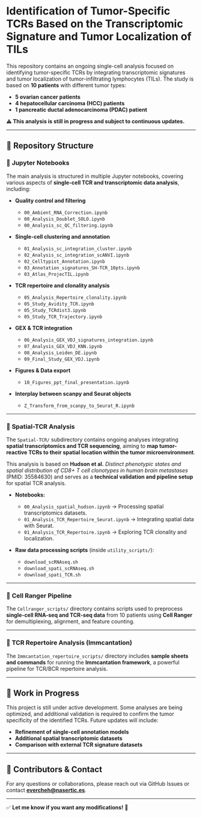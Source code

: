 # Identification of Tumor-Specific TCRs Based on the Transcriptomic Signature and Tumor Localization of TILs

This repository contains an ongoing single-cell analysis focused on identifying tumor-specific TCRs by integrating transcriptomic signatures and tumor localization of tumor-infiltrating lymphocytes (TILs). The study is based on **10 patients** with different tumor types:

- **5 ovarian cancer patients**
- **4 hepatocellular carcinoma (HCC) patients**
- **1 pancreatic ductal adenocarcinoma (PDAC) patient**

**⚠️ This analysis is still in progress and subject to continuous updates.**

---

## 📂 Repository Structure

### 🔹 **Jupyter Notebooks**
The main analysis is structured in multiple Jupyter notebooks, covering various aspects of **single-cell TCR and transcriptomic data analysis**, including:

- **Quality control and filtering**
  - `00_Ambient_RNA_Correction.ipynb`
  - `00_Analysis_Doublet_SOLO.ipynb`
  - `00_Analysis_sc_QC_filtering.ipynb`

- **Single-cell clustering and annotation**
  - `01_Analysis_sc_integration_cluster.ipynb`
  - `02_Analysis_sc_integration_scANVI.ipynb`
  - `02_Celltypist_Annotation.ipynb`
  - `03_Annotation_signatures_SH-TCR_10pts.ipynb`
  - `03_Atlas_ProjecTIL.ipynb`

- **TCR repertoire and clonality analysis**
  - `05_Analysis_Repertoire_clonality.ipynb`
  - `05_Study_Avidity_TCR.ipynb`
  - `05_Study_TCRdist3.ipynb`
  - `05_Study_TCR_Trajectory.ipynb`

- **GEX & TCR integration**
  - `06_Analysis_GEX_VDJ_signatures_integration.ipynb`
  - `07_Analysis_GEX_VDJ_KNN.ipynb`
  - `08_Analysis_Leiden_DE.ipynb`
  - `09_Final_Study_GEX_VDJ.ipynb`

- **Figures & Data export**
  - `10_Figures_ppt_final_presentation.ipynb`
    
- **Interplay between scanpy and Seurat objects**
  - `Z_Transform_from_scanpy_to_Seurat_R.ipynb`

---

### 🔹 **Spatial-TCR Analysis**
The `Spatial-TCR/` subdirectory contains ongoing analyses integrating **spatial transcriptomics and TCR sequencing**, aiming to **map tumor-reactive TCRs to their spatial location within the tumor microenvironment**.

This analysis is based on **Hudson et al.** *Distinct phenotypic states and spatial distribution of CD8+ T cell clonotypes in human brain metastases* (PMID: 35584630) and serves as a **technical validation and pipeline setup** for spatial TCR analysis.

- **Notebooks:**
  - `00_Analysis_spatial_hudson.ipynb` → Processing spatial transcriptomics datasets.
  - `01_Analysis_TCR_Repertoire_Seurat.ipynb` → Integrating spatial data with Seurat.
  - `01_Analysis_TCR_Repertoire.ipynb` → Exploring TCR clonality and localization.

- **Raw data processing scripts** (inside `utility_scripts/`):
  - `download_scRNAseq.sh`
  - `download_spati_scRNAseq.sh`
  - `download_spati_TCR.sh`

---

### 🔹 **Cell Ranger Pipeline**
The `Cellranger_scripts/` directory contains scripts used to preprocess **single-cell RNA-seq and TCR-seq data** from 10 patients using **Cell Ranger** for demultiplexing, alignment, and feature counting.

---

### 🔹 **TCR Repertoire Analysis (Immcantation)**
The `Immcantation_repertoire_scripts/` directory includes **sample sheets and commands** for running the **Immcantation framework**, a powerful pipeline for TCR/BCR repertoire analysis.

---

## 🚧 **Work in Progress**
This project is still under active development. Some analyses are being optimized, and additional validation is required to confirm the tumor specificity of the identified TCRs. Future updates will include:

- **Refinement of single-cell annotation models**
- **Additional spatial transcriptomic datasets**
- **Comparison with external TCR signature datasets**

---

## 📢 **Contributors & Contact**
For any questions or collaborations, please reach out via GitHub Issues or contact **evercheh@nasertic.es**.

---

✅ **Let me know if you want any modifications!** 🚀
